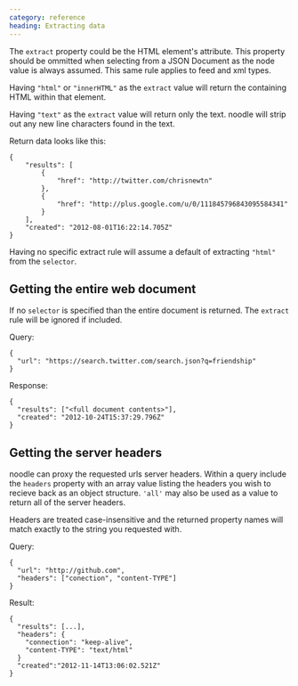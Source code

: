 ```yaml
--- 
category: reference
heading: Extracting data
---
```


The `extract` property could be the HTML element's attribute. This property 
should be ommitted when selecting from a JSON Document as the node value is 
always assumed. This same rule applies to feed and xml types.

Having `"html"` or `"innerHTML"` as the `extract` value will return the
containing HTML within that element.

Having `"text"` as the `extract` value will return only the text. noodle will 
strip out any new line characters found in the text.

Return data looks like this:

    {
        "results": [
            {
                "href": "http://twitter.com/chrisnewtn"
            },
            {
                "href": "http://plus.google.com/u/0/111845796843095584341"
            }
        ],
        "created": "2012-08-01T16:22:14.705Z"
    }

Having no specific extract rule will assume a default of extracting `"html"` 
from the `selector`.

## Getting the entire web document

If no `selector` is specified than the entire document is returned. The 
`extract` rule will be ignored if included.

Query:

    {
      "url": "https://search.twitter.com/search.json?q=friendship"
    }

Response:

    {
      "results": ["<full document contents>"],
      "created": "2012-10-24T15:37:29.796Z"
    }

## Getting the server headers

noodle can proxy the requested urls server headers. Within a query include the 
`headers` property with an array value listing the headers you wish to recieve 
back as an object structure. `'all'` may also be used as a value to return all 
of the server headers.

Headers are treated case-insensitive and the returned property names will 
match exactly to the string you requested with.

Query:

    {
      "url": "http://github.com",
      "headers": ["conection", "content-TYPE"]
    }

Result:

    {
      "results": [...],
      "headers": {
        "connection": "keep-alive",
        "content-TYPE": "text/html"
      }
      "created":"2012-11-14T13:06:02.521Z"
    }